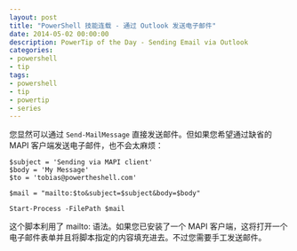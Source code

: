 ```yaml
---
layout: post
title: "PowerShell 技能连载 - 通过 Outlook 发送电子邮件"
date: 2014-05-02 00:00:00
description: PowerTip of the Day - Sending Email via Outlook
categories:
- powershell
- tip
tags:
- powershell
- tip
- powertip
- series
---
```

您显然可以通过 `Send-MailMessage` 直接发送邮件。但如果您希望通过缺省的 MAPI 客户端发送电子邮件，也不会太麻烦：

    $subject = 'Sending via MAPI client'
    $body = 'My Message'
    $to = 'tobias@powertheshell.com'

    $mail = "mailto:$to&subject=$subject&body=$body"

    Start-Process -FilePath $mail

这个脚本利用了 mailto: 语法。如果您已安装了一个 MAPI 客户端，这将打开一个电子邮件表单并且将脚本指定的内容填充进去。不过您需要手工发送邮件。

<!--本文国际来源：[Sending Email via Outlook](http://community.idera.com/powershell/powertips/b/tips/posts/sending-email-via-outlook)-->
